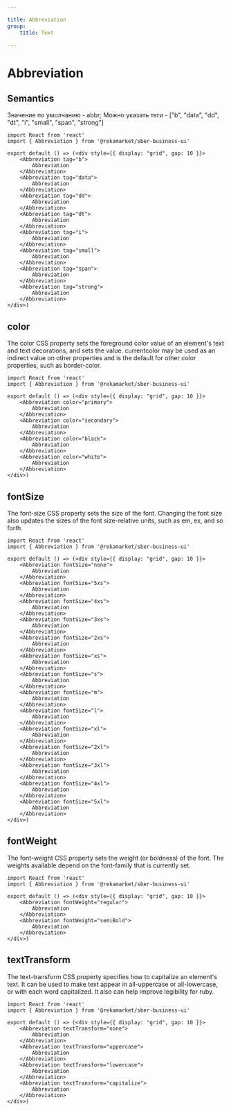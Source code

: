 ```yaml
---

title: Abbreviation
group:
	title: Text

---
```


# Abbreviation

## Semantics
Значение по умолчанию - abbr; Можно указать теги - ["b", "data", "dd", "dt", "i", "small", "span", "strong"]

```tsx
import React from 'react'
import { Abbreviation } from '@rekamarket/sber-business-ui'

export default () => (<div style={{ display: "grid", gap: 10 }}>
	<Abbreviation tag="b">
		Abbreviation
	</Abbreviation>
	<Abbreviation tag="data">
		Abbreviation
	</Abbreviation>
	<Abbreviation tag="dd">
		Abbreviation
	</Abbreviation>
	<Abbreviation tag="dt">
		Abbreviation
	</Abbreviation>
	<Abbreviation tag="i">
		Abbreviation
	</Abbreviation>
	<Abbreviation tag="small">
		Abbreviation
	</Abbreviation>
	<Abbreviation tag="span">
		Abbreviation
	</Abbreviation>
	<Abbreviation tag="strong">
		Abbreviation
	</Abbreviation>
</div>)
```

## color
The color CSS property sets the foreground color value of an element's text and text decorations, and sets the <currentcolor> value. currentcolor may be used as an indirect value on other properties and is the default for other color properties, such as border-color.

```tsx
import React from 'react'
import { Abbreviation } from '@rekamarket/sber-business-ui'

export default () => (<div style={{ display: "grid", gap: 10 }}>
	<Abbreviation color="primary">
		Abbreviation
	</Abbreviation>
	<Abbreviation color="secondary">
		Abbreviation
	</Abbreviation>
	<Abbreviation color="black">
		Abbreviation
	</Abbreviation>
	<Abbreviation color="white">
		Abbreviation
	</Abbreviation>
</div>)
```

## fontSize
The font-size CSS property sets the size of the font. Changing the font size also updates the sizes of the font size-relative <length> units, such as em, ex, and so forth.

```tsx
import React from 'react'
import { Abbreviation } from '@rekamarket/sber-business-ui'

export default () => (<div style={{ display: "grid", gap: 10 }}>
	<Abbreviation fontSize="none">
		Abbreviation
	</Abbreviation>
	<Abbreviation fontSize="5xs">
		Abbreviation
	</Abbreviation>
	<Abbreviation fontSize="4xs">
		Abbreviation
	</Abbreviation>
	<Abbreviation fontSize="3xs">
		Abbreviation
	</Abbreviation>
	<Abbreviation fontSize="2xs">
		Abbreviation
	</Abbreviation>
	<Abbreviation fontSize="xs">
		Abbreviation
	</Abbreviation>
	<Abbreviation fontSize="s">
		Abbreviation
	</Abbreviation>
	<Abbreviation fontSize="m">
		Abbreviation
	</Abbreviation>
	<Abbreviation fontSize="l">
		Abbreviation
	</Abbreviation>
	<Abbreviation fontSize="xl">
		Abbreviation
	</Abbreviation>
	<Abbreviation fontSize="2xl">
		Abbreviation
	</Abbreviation>
	<Abbreviation fontSize="3xl">
		Abbreviation
	</Abbreviation>
	<Abbreviation fontSize="4xl">
		Abbreviation
	</Abbreviation>
	<Abbreviation fontSize="5xl">
		Abbreviation
	</Abbreviation>
</div>)
```

## fontWeight
The font-weight CSS property sets the weight (or boldness) of the font. The weights available depend on the font-family that is currently set.

```tsx
import React from 'react'
import { Abbreviation } from '@rekamarket/sber-business-ui'

export default () => (<div style={{ display: "grid", gap: 10 }}>
	<Abbreviation fontWeight="regular">
		Abbreviation
	</Abbreviation>
	<Abbreviation fontWeight="semiBold">
		Abbreviation
	</Abbreviation>
</div>)
```

## textTransform
The text-transform CSS property specifies how to capitalize an element's text. It can be used to make text appear in all-uppercase or all-lowercase, or with each word capitalized. It also can help improve legibility for ruby.

```tsx
import React from 'react'
import { Abbreviation } from '@rekamarket/sber-business-ui'

export default () => (<div style={{ display: "grid", gap: 10 }}>
	<Abbreviation textTransform="none">
		Abbreviation
	</Abbreviation>
	<Abbreviation textTransform="uppercase">
		Abbreviation
	</Abbreviation>
	<Abbreviation textTransform="lowercase">
		Abbreviation
	</Abbreviation>
	<Abbreviation textTransform="capitalize">
		Abbreviation
	</Abbreviation>
</div>)
```

